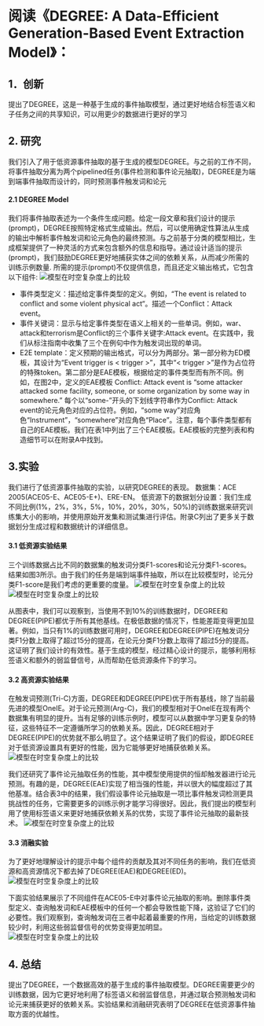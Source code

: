 # 阅读《DEGREE: A Data-Efficient Generation-Based Event Extraction Model》：

## 1．创新
提出了DEGREE，这是一种基于生成的事件抽取模型，通过更好地结合标签语义和子任务之间的共享知识，可以用更少的数据进行更好的学习


## 2. 研究
我们引入了用于低资源事件抽取的基于生成的模型DEGREE。与之前的工作不同，将事件抽取分离为两个pipelined任务(事件检测和事件论元抽取)，DEGREE是为端到端事件抽取而设计的，同时预测事件触发词和论元

#### 2.1 DEGREE Model
我们将事件抽取表述为一个条件生成问题。给定一段文章和我们设计的提示(prompt)，DEGREE按照特定格式生成输出。然后，可以使用确定性算法从生成的输出中解析事件触发词和论元角色的最终预测。与之前基于分类的模型相比，生成框架提供了一种灵活的方式来包含额外的信息和指导。通过设计适当的提示(prompt)，我们鼓励DEGREE更好地捕获实体之间的依赖关系，从而减少所需的训练示例数量.
所需的提示(prompt)不仅提供信息，而且还定义输出格式，它包含以下组件:
![模型在时空复杂度上的比较](https://raw.githubusercontent.com/Gun-God/PublicRes/main/img/degree1.png)
* 事件类型定义：描述给定事件类型的定义。例如，“The event is related to conflict and some violent physical act“。描述一个Conflict：Attack event。
* 事件关键词：显示与给定事件类型在语义上相关的一些单词。例如，war、attack和terrorism是Conflict的三个事件关键字:Attack event。在实践中，我们从标注指南中收集了三个在例句中作为触发词出现的单词。
* E2E template：定义预期的输出格式，可以分为两部分。第一部分称为ED模板，其设计为“Event trigger is < trigger >”，其中“< trigger >”是作为占位符的特殊token。第二部分是EAE模板，根据给定的事件类型而有所不同。例如，在图2中，定义的EAE模板 Conflict: Attack event is “some attacker attacked some facility, someone, or some organization by some way in somewhere.” 每个以“some-”开头的下划线字符串作为Conflict: Attack event的论元角色对应的占位符。例如，“some way”对应角色“Instrument”，“somewhere”对应角色“Place”。注意，每个事件类型都有自己的EAE模板。我们在表1中列出了三个EAE模板。EAE模板的完整列表和构造细节可以在附录A中找到。

## 3.实验
我们进行了低资源事件抽取的实验，以研究DEGREE的表现。
数据集：ACE 2005(ACE05-E、ACE05-E+)、ERE-EN。
低资源下的数据划分设置：我们生成不同比例(1%，2%，3%，5%，10%，20%，30%，50%)的训练数据来研究训练集大小的影响，并使用原始开发集和测试集进行评估。附录C列出了更多关于数据划分生成过程和数据统计的详细信息。

#### 3.1 低资源实验结果
三个训练数据占比不同的数据集的触发词分类F1-scores和论元分类F1-scores。结果如图3所示。由于我们的任务是端到端事件抽取，所以在比较模型时，论元分类F1-score是我们考虑的更重要的度量。
![模型在时空复杂度上的比较](https://raw.githubusercontent.com/Gun-God/PublicRes/main/img/degree2.png)
![模型在时空复杂度上的比较](https://raw.githubusercontent.com/Gun-God/PublicRes/main/img/degree3.png)

从图表中，我们可以观察到，当使用不到10%的训练数据时，DEGREE和DEGREE(PIPE)都优于所有其他基线。在极低数据的情况下，性能差距变得更加显著。例如，当只有1%的训练数据可用时，DEGREE和DEGREE(PIPE)在触发词分类F1分数上取得了超过15分的提高，在论元分类F1分数上取得了超过5分的提高。这证明了我们设计的有效性。基于生成的模型，经过精心设计的提示，能够利用标签语义和额外的弱监督信号，从而帮助在低资源条件下的学习。

#### 3.2 高资源实验结果
在触发词预测(Tri-C)方面，DEGREE和DEGREE(PIPE)优于所有基线，除了当前最先进的模型OneIE。对于论元预测(Arg-C)，我们的模型相对于OneIE在现有两个数据集有明显的提升。当有足够的训练示例时，模型可以从数据中学习更复杂的特征，这些特征不一定遵循所学习的依赖关系。因此，DEGREE相对于DEGREE(PIPE)的优势就不那么明显了。这个结果证明了我们的假设，即DEGREE对于低资源设置具有更好的性能，因为它能够更好地捕获依赖关系。
![模型在时空复杂度上的比较](https://raw.githubusercontent.com/Gun-God/PublicRes/main/img/degree4.png)

我们还研究了事件论元抽取任务的性能，其中模型使用提供的恒却触发器进行论元预测。有趣的是，DEGREE(EAE)实现了相当强的性能，并以很大的幅度超过了其他基准。结合表3中的结果，我们假设事件论元抽取是一项比事件触发词检测更具挑战性的任务，它需要更多的训练示例才能学习得很好。因此，我们提出的模型利用了使用标签语义来更好地捕获依赖关系的优势，实现了事件论元抽取的最新技术。
![模型在时空复杂度上的比较](https://raw.githubusercontent.com/Gun-God/PublicRes/main/img/degree5.png)

#### 3.3 消融实验
为了更好地理解设计的提示中每个组件的贡献及其对不同任务的影响，我们在低资源和高资源情况下都去掉了DEGREE(EAE)和DEGREE(ED)。
![模型在时空复杂度上的比较](https://raw.githubusercontent.com/Gun-God/PublicRes/main/img/degree6.png)

下面实验结果展示了不同组件在ACE05-E中对事件论元抽取的影响。删除事件类型定义、查询触发词和EAE模板中的任何一个都会导致性能下降，这验证了它们的必要性。我们观察到，查询触发词在三者中起着最重要的作用，当给定的训练数据较少时，利用这些弱监督信号的优势变得更加明显。
![模型在时空复杂度上的比较](https://raw.githubusercontent.com/Gun-God/PublicRes/main/img/degree7.png)

## 4. 总结
提出了DEGREE，一个数据高效的基于生成的事件抽取模型。DEGREE需要更少的训练数据，因为它更好地利用了标签语义和弱监督信息，并通过联合预测触发词和论元来捕获更好的依赖关系。实验结果和消融研究表明了DEGREE在低资源事件抽取方面的优越性。
